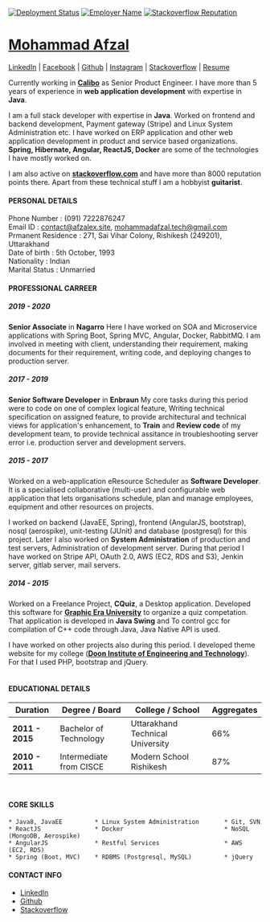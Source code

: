 [![Deployment Status](https://github.com/afzalex/about/actions/workflows/deployment.yml/badge.svg)](https://github.com/afzalex/about/actions/workflows/firebase-deployment.yml)
[![Employer Name](https://img.shields.io/endpoint?color=%23448fff&url=https%3A%2F%2Fmy-sheilds-helper-y5rhm0tqsfb7.runkit.sh%2Femployer%2Fname)](https://www.calibo.com/)
[![Stackoverflow Reputation](https://img.shields.io/endpoint?url=https%3A%2F%2Fmy-sheilds-helper-y5rhm0tqsfb7.runkit.sh%2Fstackoverflow%2Freputation)](https://stackoverflow.com/users/3626698/afzalex)

# [Mohammad Afzal](https://afzalex.github.io/about)
[LinkedIn](https://www.linkedin.com/in/afzalex/) | [Facebook](https://www.facebook.com/afzalex7) | [Github](https://github.com/afzalex) | [Instagram](https://www.instagram.com/afzalex) | [Stackoverflow](https://stackoverflow.com/users/3626698/afzalex) | [Resume](https://raw.githubusercontent.com/afzalex/about/master/docs/assets/resume.docx)


Currently working in **[Calibo](https://www.calibo.com/)** as Senior Product Engineer. I have more than 5 years of experience in **web application development** with expertise in **Java**.  

I am a full stack developer with expertise in **Java**. Worked on frontend and backend development, Payment gateway (Stripe) and Linux System Administration etc. I have worked on ERP application and other web application development in product and service based organizations. **Spring, Hibernate, Angular, ReactJS, Docker** are some of the technologies I have mostly worked on.  

I am also active on **[stackoverflow.com](https://stackoverflow.com/users/3626698/afzalex)** and have more than 8000 reputation points there. Apart from these technical stuff I am a hobbyist **guitarist**.
  

#### PERSONAL DETAILS

Phone Number : (091) 7222876247    
Email ID : contact@afzalex.site, mohammadafzal.tech@gmail.com  
Prmanent Residence : 271, Sai Vihar Colony, Rishikesh (249201), Uttarakhand    
Date of birth : 5th October, 1993    
Nationality : Indian    
Marital Status : Unmarried    


#### PROFESSIONAL CARREER

##### 2019 - 2020 
**Senior Associate** in **Nagarro**
Here I have worked on SOA and Microservice applications with Spring Boot, Spring MVC, Angular, Docker, RabbitMQ. I am involved in meeting with client, understanding their requirement, making documents for their requirement, writing code, and deploying changes to production server.

##### 2017 - 2019 
**Senior Software Developer** in **Enbraun**
My core tasks during this period were to code on one of complex logical feature, Writing technical specification on assigned feature, to provide architectural and technical views for application's enhancement, to **Train** and **Review code** of my development team, to provide technical assitance in troubleshooting server error i.e. production server and development servers.

##### 2015 - 2017 
Worked on a web-application eResource Scheduler as **Software Developer**. It is a specialised collaborative (multi-user) and configurable web application that lets organisations schedule, plan and manage employees, equipment and other resources on projects.  

I worked on backend (JavaEE, Spring), frontend (AngularJS, bootstrap), nosql (aerospike), unit-testing (JUnit) and database (postgresql) for this project. Later I also worked on <b>System Administration</b> of production and test servers,  Administration of development server. During that period I have worked on Stripe API, OAuth 2.0, AWS (EC2, RDS and S3), Jenkin server, gitlab server, mail servers.

##### 2014 - 2015
Worked on a Freelance Project, **CQuiz**, a Desktop application. Developed this software for **[Graphic Era University](https://www.geu.ac.in/content/geu/en.html)** to organize a quiz competation. That application is developed in <b>Java Swing</b> and To control gcc for compilation of C++ code through Java, Java Native API is used.

I have worked on other projects also during this period. I developed theme website for my college (**[Doon Institute of Engineering and Technology](http://www.dietdehradun.org)**). For that I used PHP, bootstrap and jQuery.
<br><br>

#### EDUCATIONAL DETAILS

| Duration | Degree / Board | College / School | Aggregates |
| --- | --- | --- | --- |
| **2011 - 2015** | Bachelor of Technology | Uttarakhand Technical University | 66% |
| **2010 - 2011** | Intermediate from CISCE | Modern School Rishikesh | 87% |

<br>

#### CORE SKILLS
    * Java8, JavaEE         * Linux System Administration       * Git, SVN
    * ReactJS               * Docker                            * NoSQL (MongoDB, Aerospike)
    * AngularJS             * Restful Services                  * AWS (EC2, RDS)
    * Spring (Boot, MVC)    * RDBMS (Postgresql, MySQL)         * jQuery

#### CONTACT INFO
 - [LinkedIn](www.linkedin.com/in/afzalex)
 - [Github](https://github.com/afzalex)
 - [Stackoverflow](https://stackoverflow.com/users/3626698/afzalex)

